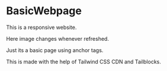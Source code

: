 # BasicWebpage
This is a responsive website.

Here image changes whenever refreshed.

Just its a basic page using anchor tags.

This is made with the help of Tailwind CSS CDN and Tailblocks.

